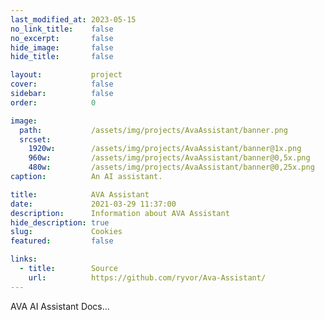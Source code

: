 ```yaml
---
last_modified_at: 2023-05-15
no_link_title:    false 
no_excerpt:       false 
hide_image:       false
hide_title:       false

layout:           project
cover:            false
sidebar:          false
order:            0

image:
  path:           /assets/img/projects/AvaAssistant/banner.png
  srcset:
    1920w:        /assets/img/projects/AvaAssistant/banner@1x.png
    960w:         /assets/img/projects/AvaAssistant/banner@0,5x.png
    480w:         /assets/img/projects/AvaAssistant/banner@0,25x.png
caption:          An AI assistant.

title:            AVA Assistant
date:             2021-03-29 11:37:00
description:      Information about AVA Assistant
hide_description: true
slug:             Cookies
featured:         false

links:
  - title:        Source
    url:          https://github.com/ryvor/Ava-Assistant/
---
```



AVA AI Assistant Docs...